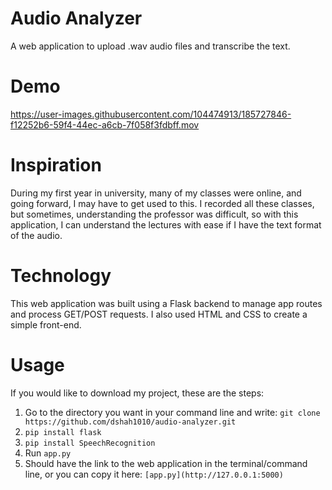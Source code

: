 # Audio Analyzer
A web application to upload .wav audio files and transcribe the text. 

# Demo
https://user-images.githubusercontent.com/104474913/185727846-f12252b6-59f4-44ec-a6cb-7f058f3fdbff.mov

# Inspiration 
During my first year in university, many of my classes were online, and going forward, I may have to get used to this. I recorded all these classes, but sometimes, understanding the professor was difficult, so with this application, I can understand the lectures with ease if I have the text format of the audio. 

# Technology 
This web application was built using a Flask backend to manage app routes and process GET/POST requests. I also used HTML and CSS to create a simple front-end. 

# Usage

If you would like to download my project, these are the steps:
        <ol>
        <li>
          Go to the directory you want in your command line and write:
          ```
          git clone https://github.com/dshah1010/audio-analyzer.git
          ```
       </li>
       <li>
          ```
          pip install flask
          ```
       </li>
       <li>
          ```
          pip install SpeechRecognition
          ```
       </li>
       <li>
          Run 
          ```
          app.py
          ```
       </li>
        <li>
          Should have the link to the web application in the terminal/command line, or you can copy it here: 
          ```
          [app.py](http://127.0.0.1:5000)
          ```
       </li>
       </ol>
